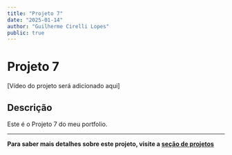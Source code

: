 ```yaml
---
title: "Projeto 7"
date: "2025-01-14"
author: "Guilherme Cirelli Lopes"
public: true
---
```


# Projeto 7

[Vídeo do projeto será adicionado aqui]

## Descrição

Este é o Projeto 7 do meu portfolio.

---

**Para saber mais detalhes sobre este projeto, visite a [seção de projetos](/projetos#projeto-7)**

